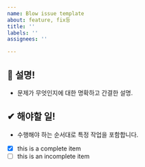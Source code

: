 ```yaml
---
name: Blow issue template
about: feature, fix등
title: ''
labels: ''
assignees: ''

---
```


## 🧐 설명!
- 문제가 무엇인지에 대한 명확하고 간결한 설명.
 


## ✔ 해야할 일! 
- 수행해야 하는 순서대로 특정 작업을 포함합니다. 
- [x] this is a complete item
- [ ] this is an incomplete item
